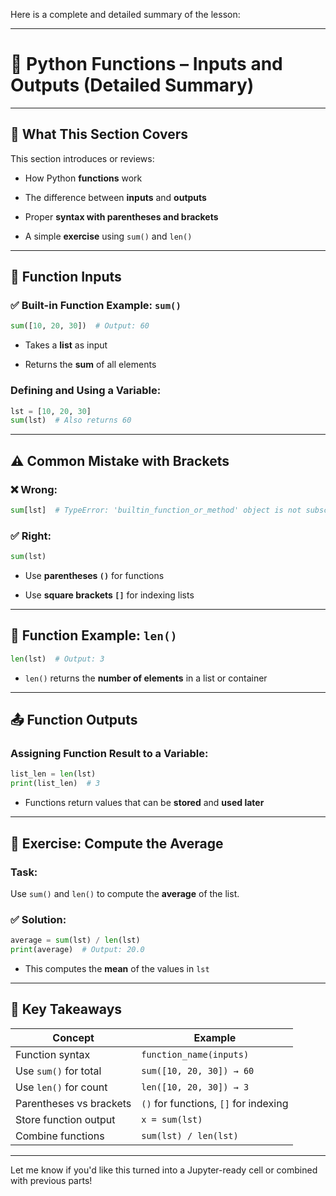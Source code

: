 Here is a complete and detailed summary of the lesson:

---

# 🧠 Python Functions – Inputs and Outputs (Detailed Summary)

---

## 📌 **What This Section Covers**

This section introduces or reviews:

- How Python **functions** work
    
- The difference between **inputs** and **outputs**
    
- Proper **syntax with parentheses and brackets**
    
- A simple **exercise** using `sum()` and `len()`
    

---

## 🔧 **Function Inputs**

### ✅ Built-in Function Example: `sum()`

```python
sum([10, 20, 30])  # Output: 60
```

- Takes a **list** as input
    
- Returns the **sum** of all elements
    

### Defining and Using a Variable:

```python
lst = [10, 20, 30]
sum(lst)  # Also returns 60
```

---

## ⚠️ **Common Mistake with Brackets**

### ❌ Wrong:

```python
sum[lst]  # TypeError: 'builtin_function_or_method' object is not subscriptable
```

### ✅ Right:

```python
sum(lst)
```

- Use **parentheses `()`** for functions
    
- Use **square brackets `[]`** for indexing lists
    

---

## 📏 **Function Example: `len()`**

```python
len(lst)  # Output: 3
```

- `len()` returns the **number of elements** in a list or container
    

---

## 📤 **Function Outputs**

### Assigning Function Result to a Variable:

```python
list_len = len(lst)
print(list_len)  # 3
```

- Functions return values that can be **stored** and **used later**
    

---

## 🧪 **Exercise: Compute the Average**

### Task:

Use `sum()` and `len()` to compute the **average** of the list.

### ✅ Solution:

```python
average = sum(lst) / len(lst)
print(average)  # Output: 20.0
```

- This computes the **mean** of the values in `lst`
    

---

## 🧠 Key Takeaways

|Concept|Example|
|---|---|
|Function syntax|`function_name(inputs)`|
|Use `sum()` for total|`sum([10, 20, 30]) → 60`|
|Use `len()` for count|`len([10, 20, 30]) → 3`|
|Parentheses vs brackets|`()` for functions, `[]` for indexing|
|Store function output|`x = sum(lst)`|
|Combine functions|`sum(lst) / len(lst)`|

---

Let me know if you'd like this turned into a Jupyter-ready cell or combined with previous parts!